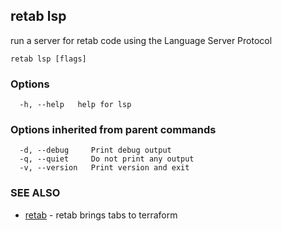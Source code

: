## retab lsp

run a server for retab code using the Language Server Protocol

```
retab lsp [flags]
```

### Options

```
  -h, --help   help for lsp
```

### Options inherited from parent commands

```
  -d, --debug     Print debug output
  -q, --quiet     Do not print any output
  -v, --version   Print version and exit
```

### SEE ALSO

* [retab](retab.md)	 - retab brings tabs to terraform

